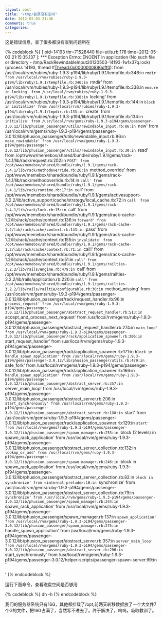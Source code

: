 ```yaml
---
layout: post
title: "/tmp/目录没有空间"
date: 2012-05-03 21:36
comments: true
categories: 
---
```

这是错误信息，查了很多都没有查到问题所在

{% codeblock %}
[ pid=14193 thr=71528440 file=utils.rb:176 time=2012-05-03 21:15:35.137 ]: *** Exception Errno::ENOENT in application (No such file or directory - /tmp/RackRewindableInput20120503-14193-1w1x37q.lock) (process 14193, thread #<Thread:0x0000000886dff0>):
  from /usr/local/rvm/rubies/ruby-1.9.3-p194/lib/ruby/1.9.1/tempfile.rb:346:in `rmdir'
  from /usr/local/rvm/rubies/ruby-1.9.3-p194/lib/ruby/1.9.1/tempfile.rb:346:in `rmdir'
  from /usr/local/rvm/rubies/ruby-1.9.3-p194/lib/ruby/1.9.1/tempfile.rb:338:in `ensure in locking'
  from /usr/local/rvm/rubies/ruby-1.9.3-p194/lib/ruby/1.9.1/tempfile.rb:338:in `locking'
  from /usr/local/rvm/rubies/ruby-1.9.3-p194/lib/ruby/1.9.1/tempfile.rb:144:in `block in initialize'
  from /usr/local/rvm/rubies/ruby-1.9.3-p194/lib/ruby/1.9.1/tmpdir.rb:133:in `create'
  from /usr/local/rvm/rubies/ruby-1.9.3-p194/lib/ruby/1.9.1/tempfile.rb:134:in `initialize'
  from /usr/local/rvm/gems/ruby-1.9.3-p194/gems/passenger-3.0.12/lib/phusion_passenger/utils/rewindable_input.rb:86:in `new'
  from /usr/local/rvm/gems/ruby-1.9.3-p194/gems/passenger-3.0.12/lib/phusion_passenger/utils/rewindable_input.rb:86:in `make_rewindable'
  from /usr/local/rvm/gems/ruby-1.9.3-p194/gems/passenger-3.0.12/lib/phusion_passenger/utils/rewindable_input.rb:30:in `read'
  from /opt/www/memebox/shared/bundle/ruby/1.9.1/gems/rack-1.4.1/lib/rack/request.rb:202:in `POST'
  from /opt/www/memebox/shared/bundle/ruby/1.9.1/gems/rack-1.4.1/lib/rack/methodoverride.rb:26:in `method_override'
  from /opt/www/memebox/shared/bundle/ruby/1.9.1/gems/rack-1.4.1/lib/rack/methodoverride.rb:14:in `call'
  from /opt/www/memebox/shared/bundle/ruby/1.9.1/gems/rack-1.4.1/lib/rack/runtime.rb:17:in `call'
  from /opt/www/memebox/shared/bundle/ruby/1.9.1/gems/activesupport-3.2.2/lib/active_support/cache/strategy/local_cache.rb:72:in `call'
  from /opt/www/memebox/shared/bundle/ruby/1.9.1/gems/rack-1.4.1/lib/rack/lock.rb:15:in `call'
  from /opt/www/memebox/shared/bundle/ruby/1.9.1/gems/rack-cache-1.2/lib/rack/cache/context.rb:136:in `forward'
  from /opt/www/memebox/shared/bundle/ruby/1.9.1/gems/rack-cache-1.2/lib/rack/cache/context.rb:143:in `pass'
  from /opt/www/memebox/shared/bundle/ruby/1.9.1/gems/rack-cache-1.2/lib/rack/cache/context.rb:155:in `invalidate'
  from /opt/www/memebox/shared/bundle/ruby/1.9.1/gems/rack-cache-1.2/lib/rack/cache/context.rb:71:in `call!'
  from /opt/www/memebox/shared/bundle/ruby/1.9.1/gems/rack-cache-1.2/lib/rack/cache/context.rb:51:in `call'
  from /opt/www/memebox/shared/bundle/ruby/1.9.1/gems/railties-3.2.2/lib/rails/engine.rb:479:in `call'
  from /opt/www/memebox/shared/bundle/ruby/1.9.1/gems/railties-3.2.2/lib/rails/application.rb:220:in `call'
  from /opt/www/memebox/shared/bundle/ruby/1.9.1/gems/railties-3.2.2/lib/rails/railtie/configurable.rb:30:in `method_missing'
  from /usr/local/rvm/gems/ruby-1.9.3-p194/gems/passenger-3.0.12/lib/phusion_passenger/rack/request_handler.rb:96:in `process_request'
  from /usr/local/rvm/gems/ruby-1.9.3-p194/gems/passenger-3.0.12/lib/phusion_passenger/abstract_request_handler.rb:513:in `accept_and_process_next_request'
  from /usr/local/rvm/gems/ruby-1.9.3-p194/gems/passenger-3.0.12/lib/phusion_passenger/abstract_request_handler.rb:274:in `main_loop'
  from /usr/local/rvm/gems/ruby-1.9.3-p194/gems/passenger-3.0.12/lib/phusion_passenger/rack/application_spawner.rb:206:in `start_request_handler'
  from /usr/local/rvm/gems/ruby-1.9.3-p194/gems/passenger-3.0.12/lib/phusion_passenger/rack/application_spawner.rb:171:in `block in handle_spawn_application'
  from /usr/local/rvm/gems/ruby-1.9.3-p194/gems/passenger-3.0.12/lib/phusion_passenger/utils.rb:479:in `safe_fork'
  from /usr/local/rvm/gems/ruby-1.9.3-p194/gems/passenger-3.0.12/lib/phusion_passenger/rack/application_spawner.rb:166:in `handle_spawn_application'
  from /usr/local/rvm/gems/ruby-1.9.3-p194/gems/passenger-3.0.12/lib/phusion_passenger/abstract_server.rb:357:in `server_main_loop'
  from /usr/local/rvm/gems/ruby-1.9.3-p194/gems/passenger-3.0.12/lib/phusion_passenger/abstract_server.rb:206:in `start_synchronously'
  from /usr/local/rvm/gems/ruby-1.9.3-p194/gems/passenger-3.0.12/lib/phusion_passenger/abstract_server.rb:180:in `start'
  from /usr/local/rvm/gems/ruby-1.9.3-p194/gems/passenger-3.0.12/lib/phusion_passenger/rack/application_spawner.rb:129:in `start'
  from /usr/local/rvm/gems/ruby-1.9.3-p194/gems/passenger-3.0.12/lib/phusion_passenger/spawn_manager.rb:253:in `block (2 levels) in spawn_rack_application'
  from /usr/local/rvm/gems/ruby-1.9.3-p194/gems/passenger-3.0.12/lib/phusion_passenger/abstract_server_collection.rb:132:in `lookup_or_add'
  from /usr/local/rvm/gems/ruby-1.9.3-p194/gems/passenger-3.0.12/lib/phusion_passenger/spawn_manager.rb:246:in `block in spawn_rack_application'
  from /usr/local/rvm/gems/ruby-1.9.3-p194/gems/passenger-3.0.12/lib/phusion_passenger/abstract_server_collection.rb:82:in `block in synchronize'
  from <internal:prelude>:10:in `synchronize'
  from /usr/local/rvm/gems/ruby-1.9.3-p194/gems/passenger-3.0.12/lib/phusion_passenger/abstract_server_collection.rb:79:in `synchronize'
  from /usr/local/rvm/gems/ruby-1.9.3-p194/gems/passenger-3.0.12/lib/phusion_passenger/spawn_manager.rb:244:in `spawn_rack_application'
  from /usr/local/rvm/gems/ruby-1.9.3-p194/gems/passenger-3.0.12/lib/phusion_passenger/spawn_manager.rb:137:in `spawn_application'
  from /usr/local/rvm/gems/ruby-1.9.3-p194/gems/passenger-3.0.12/lib/phusion_passenger/spawn_manager.rb:275:in `handle_spawn_application'
  from /usr/local/rvm/gems/ruby-1.9.3-p194/gems/passenger-3.0.12/lib/phusion_passenger/abstract_server.rb:357:in `server_main_loop'
  from /usr/local/rvm/gems/ruby-1.9.3-p194/gems/passenger-3.0.12/lib/phusion_passenger/abstract_server.rb:206:in `start_synchronously'
  from /usr/local/rvm/gems/ruby-1.9.3-p194/gems/passenger-3.0.12/helper-scripts/passenger-spawn-server:99:in `<main>'
{% endcodeblock %}

运行下面命令，查看磁盘空间是否够用

{% codeblock %}
dh -h
{% endcodeblock %}

我们的服务器系统只有16G，其他都挂载了/opt,前两天转移数据放了一个大文件7个G的文件，把16G占满了，当然写不进去了。终于解决了。呜呜，吸取教训了。

